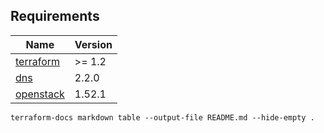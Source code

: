 <!-- BEGIN_TF_DOCS -->
## Requirements

| Name | Version |
|------|---------|
| <a name="requirement_terraform"></a> [terraform](#requirement\_terraform) | >= 1.2 |
| <a name="requirement_dns"></a> [dns](#requirement\_dns) | 2.2.0 |
| <a name="requirement_openstack"></a> [openstack](#requirement\_openstack) | 1.52.1 |
<!-- END_TF_DOCS -->

`terraform-docs markdown table --output-file README.md --hide-empty .`
